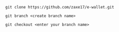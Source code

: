 ```
git clone https://github.com/zaxe17/e-wallet.git
```
```
git branch <create branch name>
```
```
git checkout <enter your branch name>
```
